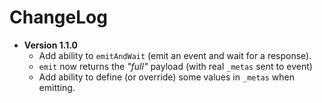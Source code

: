 # ChangeLog

- **Version 1.1.0**
  - Add ability to `emitAndWait` (emit an event and wait for a response).
  - `emit` now returns the _"full"_ payload (with real `_metas` sent to event)
  - Add ability to define (or override) some values in `_metas` when emitting.
